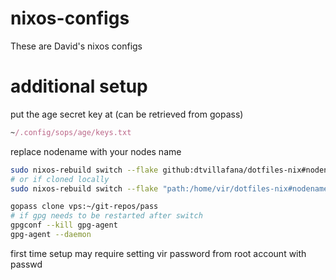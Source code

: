 # nixos-configs
These are David's nixos configs
# additional setup
put the age secret key at (can be retrieved from gopass)
```nix
~/.config/sops/age/keys.txt
```


replace nodename with your nodes name
```bash
sudo nixos-rebuild switch --flake github:dtvillafana/dotfiles-nix#nodename
# or if cloned locally
sudo nixos-rebuild switch --flake "path:/home/vir/dotfiles-nix#nodename"

gopass clone vps:~/git-repos/pass
# if gpg needs to be restarted after switch
gpgconf --kill gpg-agent
gpg-agent --daemon
```

first time setup may require setting vir password from root account with passwd

